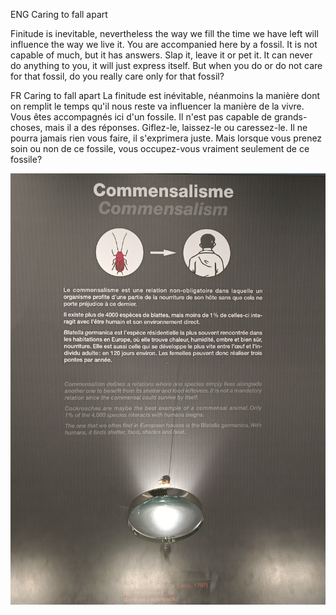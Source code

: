 ENG
Caring to fall apart

Finitude is inevitable, nevertheless the way we fill the time we have left will influence the way we live it. You are accompanied here by a fossil.
It is not capable of much, but it has answers.
Slap it, leave it or pet it.
It can never do anything to you, it will just express itself.
But when you do or do not care for that fossil, do you really care only for that fossil?

FR
Caring to fall apart
La finitude est inévitable, néanmoins la manière dont on remplit le temps qu'il nous reste va influencer la manière de la vivre. Vous êtes accompagnés ici d'un fossile.
Il n'est pas capable de grands-choses, mais il a des réponses.
Giflez-le, laissez-le ou caressez-le.
Il ne pourra jamais rien vous faire, il s'exprimera juste.
Mais lorsque vous prenez soin ou non de ce fossile, vous occupez-vous vraiment seulement de ce fossile?

![](Imageprocess/commensalisme.jpg)